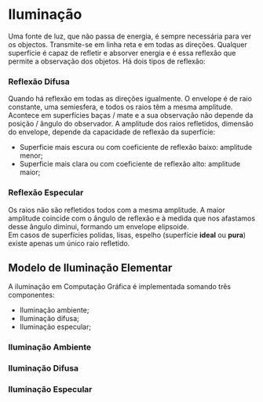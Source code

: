 # Iluminação

Uma fonte de luz, que não passa de energia, é sempre necessária para ver os objectos. Transmite-se em linha reta e em todas as direções. Qualquer superfície é capaz de refletir e absorver energia e é essa reflexão que permite a observação dos objetos. Há dois tipos de reflexão:

### Reflexão Difusa

Quando há reflexão em todas as direções igualmente. O envelope é de raio constante, uma semiesfera, e todos os raios têm a mesma amplitude. Acontece em superfícies baças / mate e a sua observação não depende da posição / ângulo do observador. A amplitude dos raios refletidos, dimensão do envelope, depende da capacidade de reflexão da superfície:
- Superficie mais escura ou com coeficiente de reflexão baixo: amplitude menor;
- Superficie mais clara ou com coeficiente de reflexão alto: amplitude maior;

### Reflexão Especular

Os raios não são refletidos todos com a mesma amplitude. A maior amplitude coincide com o ângulo de reflexão e à medida que nos afastamos desse ângulo diminui, formando um envelope elipsoide. <br>
Em casos de superfícies polidas, lisas, espelho (superfície **ideal** ou **pura**) existe apenas um único raio refletido. 

## Modelo de Iluminação Elementar

A iluminação em Computação Gráfica é implementada somando três componentes:
- Iluminação ambiente;
- Iluminação difusa;
- Iluminação especular;

### Iluminação Ambiente



### Iluminação Difusa



### Iluminação Especular